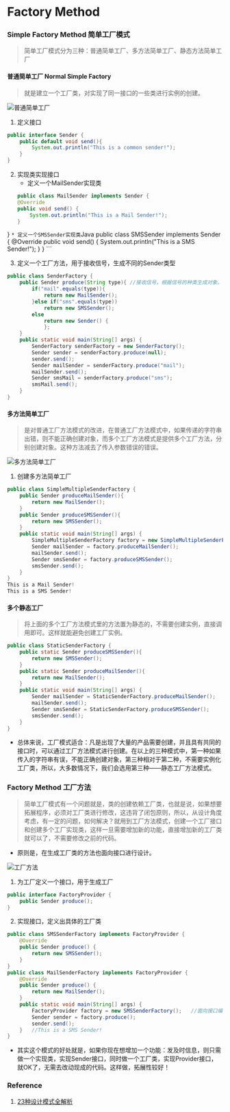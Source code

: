 # Factory Method

### Simple Factory Method 简单工厂模式
> 简单工厂模式分为三种：普通简单工厂、多方法简单工厂、静态方法简单工厂

#### 普通简单工厂 Normal Simple Factory
> 就是建立一个工厂类，对实现了同一接口的一些类进行实例的创建。

![普通简单工厂](https://i.imgur.com/THK0ggI.png)

1. 定义接口
```Java
public interface Sender {
	public default void send(){
		System.out.println("This is a common sender!");
	}
}
```

2. 实现类实现接口
	* 定义一个MailSender实现类
	```Java
	public class MailSender implements Sender {
	@Override
	public void send() {
		System.out.println("This is a Mail Sender!");
	}
}
	```
	* 定义一个SMSSender实现类
	```Java
	public class SMSSender implements Sender {
		@Override
		public void send() {
			System.out.println("This is a SMS Sender!");
		}
	}
	```

3. 定义一个工厂方法，用于接收信号，生成不同的Sender类型
```Java
public class SenderFactory {
	public Sender produce(String type){	//接收信号，根据信号的种类生成对象。
		if("mail".equals(type)){
			return new MailSender();
		}else if("sms".equals(type))
			return new SMSSender();
		else
			return new Sender() {
			};
	}
	public static void main(String[] args) {
		SenderFactory senderFactory = new SenderFactory();
		Sender sender = senderFactory.produce(null);
		sender.send();
		Sender mailSender = senderFactory.produce("mail");
		mailSender.send();
		Sender smsMail = senderFactory.produce("sms");
		smsMail.send();
	}
}
```

#### 多方法简单工厂
> 是对普通工厂方法模式的改进，在普通工厂方法模式中，如果传递的字符串出错，则不能正确创建对象，而多个工厂方法模式是提供多个工厂方法，分别创建对象。这种方法减去了传入参数错误的错误。

![多方法简单工厂](https://i.imgur.com/ttOeXYM.png)

1. 创建多方法简单工厂
```Java
public class SimpleMultipleSenderFactory {
	public Sender produceMailSender(){
		return new MailSender();
	}
	public Sender produceSMSSender(){
		return new SMSSender();
	}
	public static void main(String[] args) {
		SimpleMultipleSenderFactory factory = new SimpleMultipleSenderFactory();
		Sender mailSender = factory.produceMailSender();
		mailSender.send();
		Sender smsSender = factory.produceSMSSender();
		smsSender.send();
	}
}
This is a Mail Sender!
This is a SMS Sender!
```

#### 多个静态工厂
> 将上面的多个工厂方法模式里的方法置为静态的，不需要创建实例，直接调用即可。这样就能避免创建工厂实例。

```Java
public class StaticSenderFactory {
	public static Sender produceSMSSender(){
		return new SMSSender();
	}
	public static Sender produceMailSender(){
		return new MailSender();
	}
	public static void main(String[] args) {
		Sender mailSender = StaticSenderFactory.produceMailSender();
		mailSender.send();
		Sender smsSender = StaticSenderFactory.produceSMSSender();
		smsSender.send();
	}
}
```

* 总体来说，工厂模式适合：凡是出现了大量的产品需要创建，并且具有共同的接口时，可以通过工厂方法模式进行创建。在以上的三种模式中，第一种如果传入的字符串有误，不能正确创建对象，第三种相对于第二种，不需要实例化工厂类，所以，大多数情况下，我们会选用第三种——静态工厂方法模式。

### Factory Method 工厂方法
> 简单工厂模式有一个问题就是，类的创建依赖工厂类，也就是说，如果想要拓展程序，必须对工厂类进行修改，这违背了闭包原则，所以，从设计角度考虑，有一定的问题，如何解决？就用到工厂方法模式，创建一个工厂接口和创建多个工厂实现类，这样一旦需要增加新的功能，直接增加新的工厂类就可以了，不需要修改之前的代码。

* 原则是，在生成工厂类的方法也面向接口进行设计。

![工厂方法](https://i.imgur.com/4nEyotp.png)
1. 为工厂定义一个接口，用于生成工厂
```Java
public interface FactoryProvider {
	public Sender produce();
}
```
2. 实现接口，定义出具体的工厂类
```Java
public class SMSSenderFactory implements FactoryProvider {
	@Override
	public Sender produce() {
		return new SMSSender();
	}
}
public class MailSenderFactory implements FactoryProvider {
	@Override
	public Sender produce() {
		return new MailSender();
	}
	public static void main(String[] args) {
		FactoryProvider factory = new SMSSenderFactory();	//面向接口编程，利用多态隐藏了工厂的创建，所以我们可以通过实现接口实现对工厂类的扩展。
		Sender sender = factory.produce();
		sender.send();
	}	//This is a SMS Sender!
}
```

* 其实这个模式的好处就是，如果你现在想增加一个功能：发及时信息，则只需做一个实现类，实现Sender接口，同时做一个工厂类，实现Provider接口，就OK了，无需去改动现成的代码。这样做，拓展性较好！

### Reference
1. [23种设计模式全解析](https://www.cnblogs.com/susanws/p/5510229.html)